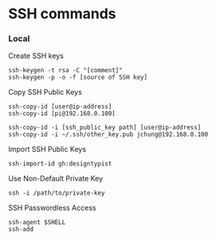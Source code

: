 # SSH commands

### Local

Create SSH keys
```
ssh-keygen -t rsa -C "[comment]"
ssh-keygen -p -o -f [source of SSH key]
```

Copy SSH Public Keys
```
ssh-copy-id [user@ip-address]
ssh-copy-id [pi@192.168.0.100]

ssh-copy-id -i [ssh_public_key path] [user@ip-address]
ssh-copy-id -i ~/.ssh/other_key.pub jchung@192.168.0.100
```

Import SSH Public Keys
```
ssh-import-id gh:designtypist
```

Use Non-Default Private Key
```
ssh -i /path/to/private-key
```

SSH Passwordless Access
```
ssh-agent $SHELL
ssh-add
```
